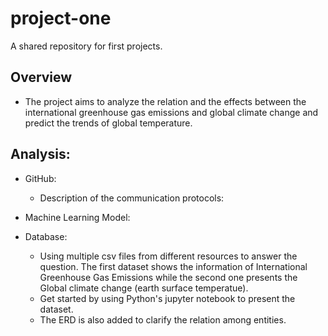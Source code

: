 # project-one
A shared repository for first projects.

## Overview 

- The project aims to analyze the relation and the effects between the international greenhouse gas emissions and global climate change and predict the trends of global temperature.

## Analysis:

- GitHub:
  - Description of the communication protocols:

- Machine Learning Model: 

- Database:
  - Using multiple csv files from different resources to answer the question. The first dataset shows the information of International Greenhouse Gas Emissions while the second one presents the Global climate change (earth surface temperatue).
  - Get started by using Python's jupyter notebook to present the dataset.
  - The ERD is also added to clarify the relation among entities. 

